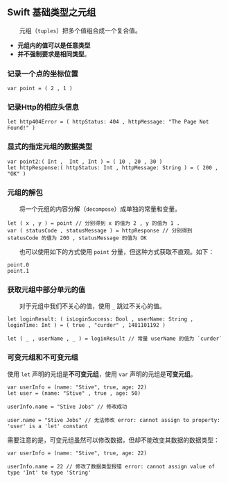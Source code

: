 ## Swift 基础类型之元组
　　元组（`tuples`）把多个值组合成一个复合值。
  * **元组内的值可以是任意类型**
  * **并不强制要求是相同类型**。

### 记录一个点的坐标位置
```
var point = ( 2 , 1 )
```

### 记录Http的相应头信息
```
let http404Error = ( httpStatus: 404 , httpMessage: "The Page Not Found!" )
```

### 显式的指定元组的数据类型
```
var point2:( Int ,  Int , Int ) = ( 10 , 20 , 30 )
let httpResponse:( httpStatus: Int , httpMessage: String ) = ( 200 , "OK" )
```

### 元组的解包
　　将一个元组的内容分解（`decompose`）成单独的常量和变量。
```
let ( x , y ) = point // 分别得到 x 的值为 2 , y 的值为 1 .
var ( statusCode , statusMessage ) = httpResponse // 分别得到 statusCode 的值为 200 , statusMessage 的值为 OK
```
　　也可以使用如下的方式使用 `point` 分量，但这种方式获取不直观。如下：
```
point.0
point.1
```

### 获取元组中部分单元的值
　　对于元组中我们不关心的值，使用 `_` 跳过不关心的值。
```
let loginResult: ( isLoginSuccess: Bool , userName: String , loginTime: Int ) = ( true , "curder" , 1481101192 )

let ( _ , userName , _ ) = loginResult // 常量 userName 的值为 `curder`
```

### 可变元组和不可变元组

使用 `let` 声明的元组是**不可变元组**，使用 `var` 声明的元组是**可变元组**。
```
var userInfo = (name: "Stive", true, age: 22)
let user = (name: "Stive" , true , age: 50)

userInfo.name = "Stive Jobs" // 修改成功

user.name = "Stive Jobs" // 无法修改 error: cannot assign to property: 'user' is a 'let' constant
```

需要注意的是，可变元组虽然可以修改数据，但却不能改变其数据的数据类型：

```
var userInfo = (name: "Stive", true, age: 22)

userInfo.name = 22 // 修改了数据类型报错 error: cannot assign value of type 'Int' to type 'String'
```